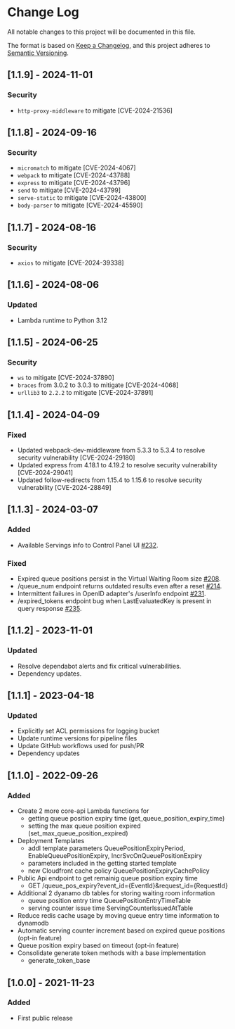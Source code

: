 # Change Log
All notable changes to this project will be documented in this file.

The format is based on [Keep a Changelog](https://keepachangelog.com/en/1.0.0/),
and this project adheres to [Semantic Versioning](https://semver.org/spec/v2.0.0.html).

## [1.1.9] - 2024-11-01

### Security
- `http-proxy-middleware` to mitigate [CVE-2024-21536]


## [1.1.8] - 2024-09-16

### Security
- `micromatch` to mitigate [CVE-2024-4067]
- `webpack` to mitigate [CVE-2024-43788]
- `express` to mitigate [CVE-2024-43796]
- `send` to mitigate [CVE-2024-43799]
- `serve-static` to mitigate [CVE-2024-43800]
- `body-parser` to mitigate [CVE-2024-45590]


## [1.1.7] - 2024-08-16

### Security
- `axios` to mitigate [CVE-2024-39338]


## [1.1.6] - 2024-08-06

### Updated
- Lambda runtime to Python 3.12


## [1.1.5] - 2024-06-25

### Security
- `ws` to mitigate [CVE-2024-37890]
- `braces` from 3.0.2 to 3.0.3 to mitigate [CVE-2024-4068]
- `urllib3` to `2.2.2` to mitigate [CVE-2024-37891]

## [1.1.4] - 2024-04-09

### Fixed
- Updated webpack-dev-middleware from 5.3.3 to 5.3.4 to resolve security vulnerability [CVE-2024-29180]
- Updated express from 4.18.1 to 4.19.2 to resolve security vulnerability [CVE-2024-29041]
- Updated follow-redirects from 1.15.4 to 1.15.6 to resolve security vulnerability [CVE-2024-28849]

## [1.1.3] - 2024-03-07

### Added 

- Available Servings info to Control Panel UI [#232](https://github.com/aws-solutions/virtual-waiting-room-on-aws/pull/232).

### Fixed

- Expired queue positions persist in the Virtual Waiting Room size [#208](https://github.com/aws-solutions/virtual-waiting-room-on-aws/issues/208).
- /queue_num endpoint returns outdated results even after a reset [#214](https://github.com/aws-solutions/virtual-waiting-room-on-aws/issues/214).
- Intermittent failures in OpenID adapter's /userInfo endpoint [#231](https://github.com/aws-solutions/virtual-waiting-room-on-aws/issues/231).
- /expired_tokens endpoint bug when LastEvaluatedKey is present in query response [#235](https://github.com/aws-solutions/virtual-waiting-room-on-aws/pull/235).

## [1.1.2] - 2023-11-01

### Updated

- Resolve dependabot alerts and fix critical vulnerabilities.
- Dependency updates.

## [1.1.1] - 2023-04-18

### Updated 

- Explicitly set ACL permissions for logging bucket
- Update runtime versions for pipeline files
- Update GitHub workflows used for push/PR
- Dependency updates

## [1.1.0] - 2022-09-26

### Added 

- Create 2 more core-api Lambda functions for 
    - getting queue position expiry time (get_queue_position_expiry_time)
    - setting the max queue position expired (set_max_queue_position_expired)
- Deployment Templates
    - addl template parameters QueuePositionExpiryPeriod, EnableQueuePositionExpiry, IncrSvcOnQueuePositionExpiry
    - parameters included in the getting started template 
    - new Cloudfront cache policy QueuePositionExpiryCachePolicy
- Public Api endpoint to get remainig queue position expiry time 
    - GET /queue_pos_expiry?event_id={EventId}&request_id={RequestId}
- Additional 2 dyanamo db tables for storing waiting room information
    - queue position entry time QueuePositionEntryTimeTable
    - serving counter issue time ServingCounterIssuedAtTable
- Reduce redis cache usage by moving queue entry time information to dynamodb 
- Automatic serving counter increment based on expired queue positions (opt-in feature)
- Queue position expiry based on timeout (opt-in feature)
- Consolidate generate token methods with a base implementation  
    - generate_token_base

## [1.0.0] - 2021-11-23

### Added

- First public release
